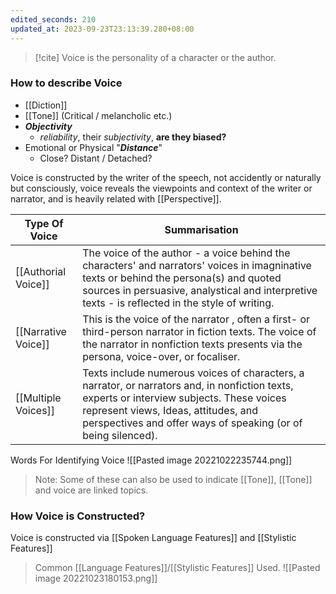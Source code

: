 ```yaml
---
edited_seconds: 210
updated_at: 2023-09-23T23:13:39.280+08:00
---
```

>[!cite]
>Voice is the personality of a character or the author.

### How to describe Voice
- [[Diction]] 
- [[Tone]] (Critical / melancholic etc.)
- ***Objectivity***
	- *reliability*, their *subjectivity*, **are they biased?**
- Emotional or Physical "***Distance***"
	- Close?  Distant / Detached?



Voice is constructed by the writer of the speech, not accidently or naturally but consciously, voice reveals the viewpoints and context of the writer or narrator, and is heavily related with [[Perspective]].

| Type Of Voice       | Summarisation                                                                                                                                                                                                                                      |
| ------------------- | -------------------------------------------------------------------------------------------------------------------------------------------------------------------------------------------------------------------------------------------------- |
| [[Authorial Voice]] | The voice of the author - a voice behind the characters' and narrators' voices in imagninative texts or behind the persona(s) and quoted sources in persuasive, analystical and interpretive texts - is reflected in the style of writing.         |
| [[Narrative Voice]] | This is the voice of the narrator , often a first- or third-person narrator in fiction texts. The voice of the narrator in nonfiction texts presents via the persona, voice-over, or focaliser.                                                    |
| [[Multiple Voices]] | Texts include numerous voices of characters, a narrator, or narrators and, in nonfiction texts, experts or interview subjects. These voices represent views, Ideas, attitudes, and perspectives and offer ways of speaking (or of being silenced). |





Words For Identifying Voice
![[Pasted image 20221022235744.png]]
>Note: Some of these can also be used to indicate [[Tone]], [[Tone]] and voice are linked topics.

### How Voice is Constructed?

Voice is constructed via [[Spoken Language Features]] and [[Stylistic Features]]

> Common [[Language Features]]/[[Stylistic Features]] Used.
![[Pasted image 20221023180153.png]]
